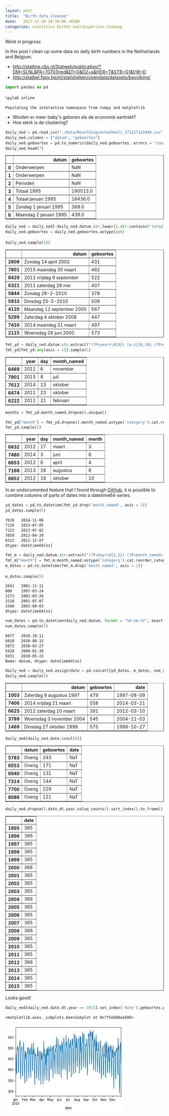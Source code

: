 ```yaml
---
layout: post
title:  "Birth data cleanup"
date:   2017-12-30 10:30:00 +0200
categories: statistics births overdispersion cleanup
---
```


_Work in progress_

In this post I clean up some data on daily birth numbers in the Netherlands and Belgium. 

* http://statline.cbs.nl/Statweb/publication/?DM=SLNL&PA=70703ned&D1=0&D2=a&HDR=T&STB=G1&VW=D
* http://statbel.fgov.be/nl/statistieken/opendata/datasets/bevolking/


```python
import pandas as pd

%pylab inline
```

    Populating the interactive namespace from numpy and matplotlib


* Worden er meer baby's geboren als de economie aantrekt?
* Hoe sterk is de clustering?


```python
daily_ned = pd.read_csv("./data/Bevolkingsontwikkeli_171217121849.csv", encoding="latin-1", delimiter=";").reset_index()
daily_ned.columns = ["datum", "geboortes"]
daily_ned.geboortes = pd.to_numeric(daily_ned.geboortes, errors = "coerce")
daily_ned.head(7)
```




<div>
<style>
    .dataframe thead tr:only-child th {
        text-align: right;
    }

    .dataframe thead th {
        text-align: left;
    }

    .dataframe tbody tr th {
        vertical-align: top;
    }
</style>
<table border="1" class="dataframe">
  <thead>
    <tr style="text-align: right;">
      <th></th>
      <th>datum</th>
      <th>geboortes</th>
    </tr>
  </thead>
  <tbody>
    <tr>
      <th>0</th>
      <td>Onderwerpen</td>
      <td>NaN</td>
    </tr>
    <tr>
      <th>1</th>
      <td>Onderwerpen</td>
      <td>NaN</td>
    </tr>
    <tr>
      <th>2</th>
      <td>Perioden</td>
      <td>NaN</td>
    </tr>
    <tr>
      <th>3</th>
      <td>Totaal 1995</td>
      <td>190513.0</td>
    </tr>
    <tr>
      <th>4</th>
      <td>Totaal januari 1995</td>
      <td>16436.0</td>
    </tr>
    <tr>
      <th>5</th>
      <td>Zondag 1 januari 1995</td>
      <td>368.0</td>
    </tr>
    <tr>
      <th>6</th>
      <td>Maandag 2 januari 1995</td>
      <td>439.0</td>
    </tr>
  </tbody>
</table>
</div>




```python
daily_ned = daily_ned[~daily_ned.datum.str.lower().str.contains("totaal")].dropna()
daily_ned.geboortes = daily_ned.geboortes.astype(int)

daily_ned.sample(10)
```




<div>
<style>
    .dataframe thead tr:only-child th {
        text-align: right;
    }

    .dataframe thead th {
        text-align: left;
    }

    .dataframe tbody tr th {
        vertical-align: top;
    }
</style>
<table border="1" class="dataframe">
  <thead>
    <tr style="text-align: right;">
      <th></th>
      <th>datum</th>
      <th>geboortes</th>
    </tr>
  </thead>
  <tbody>
    <tr>
      <th>2808</th>
      <td>Zondag 14 april 2002</td>
      <td>431</td>
    </tr>
    <tr>
      <th>7801</th>
      <td>2015 maandag 30 maart</td>
      <td>482</td>
    </tr>
    <tr>
      <th>6429</th>
      <td>2011 vrijdag 9 september</td>
      <td>522</td>
    </tr>
    <tr>
      <th>6321</th>
      <td>2011 zaterdag 28 mei</td>
      <td>407</td>
    </tr>
    <tr>
      <th>5844</th>
      <td>Zondag   28-2-2010</td>
      <td>378</td>
    </tr>
    <tr>
      <th>5933</th>
      <td>Dinsdag    25-5-2010</td>
      <td>509</td>
    </tr>
    <tr>
      <th>4120</th>
      <td>Maandag 12 september 2005</td>
      <td>567</td>
    </tr>
    <tr>
      <th>5299</th>
      <td>Zaterdag 4 oktober 2008</td>
      <td>447</td>
    </tr>
    <tr>
      <th>7416</th>
      <td>2014 maandag 31 maart</td>
      <td>497</td>
    </tr>
    <tr>
      <th>2115</th>
      <td>Woensdag 28 juni 2000</td>
      <td>573</td>
    </tr>
  </tbody>
</table>
</div>




```python
fmt_yd = daily_ned.datum.str.extract("(?P<year>\d{4}) [a-z]{6,10} (?P<day>\d{1,2}) (?P<month_named>[a-z]{3,11})", expand = True).dropna()
fmt_yd[fmt_yd.any(axis = 1)].sample(5)
```




<div>
<style>
    .dataframe thead tr:only-child th {
        text-align: right;
    }

    .dataframe thead th {
        text-align: left;
    }

    .dataframe tbody tr th {
        vertical-align: top;
    }
</style>
<table border="1" class="dataframe">
  <thead>
    <tr style="text-align: right;">
      <th></th>
      <th>year</th>
      <th>day</th>
      <th>month_named</th>
    </tr>
  </thead>
  <tbody>
    <tr>
      <th>6489</th>
      <td>2011</td>
      <td>6</td>
      <td>november</td>
    </tr>
    <tr>
      <th>7901</th>
      <td>2015</td>
      <td>8</td>
      <td>juli</td>
    </tr>
    <tr>
      <th>7612</th>
      <td>2014</td>
      <td>13</td>
      <td>oktober</td>
    </tr>
    <tr>
      <th>6474</th>
      <td>2011</td>
      <td>23</td>
      <td>oktober</td>
    </tr>
    <tr>
      <th>6222</th>
      <td>2011</td>
      <td>21</td>
      <td>februari</td>
    </tr>
  </tbody>
</table>
</div>




```python
months = fmt_yd.month_named.dropna().unique()
```


```python
fmt_yd["month"] = fmt_yd.dropna().month_named.astype('category').cat.reorder_categories(months).cat.codes + 1
fmt_yd.sample(5)
```




<div>
<style>
    .dataframe thead tr:only-child th {
        text-align: right;
    }

    .dataframe thead th {
        text-align: left;
    }

    .dataframe tbody tr th {
        vertical-align: top;
    }
</style>
<table border="1" class="dataframe">
  <thead>
    <tr style="text-align: right;">
      <th></th>
      <th>year</th>
      <th>day</th>
      <th>month_named</th>
      <th>month</th>
    </tr>
  </thead>
  <tbody>
    <tr>
      <th>6632</th>
      <td>2012</td>
      <td>17</td>
      <td>maart</td>
      <td>3</td>
    </tr>
    <tr>
      <th>7480</th>
      <td>2014</td>
      <td>3</td>
      <td>juni</td>
      <td>6</td>
    </tr>
    <tr>
      <th>6653</th>
      <td>2012</td>
      <td>6</td>
      <td>april</td>
      <td>4</td>
    </tr>
    <tr>
      <th>7168</th>
      <td>2013</td>
      <td>16</td>
      <td>augustus</td>
      <td>8</td>
    </tr>
    <tr>
      <th>6852</th>
      <td>2012</td>
      <td>16</td>
      <td>oktober</td>
      <td>10</td>
    </tr>
  </tbody>
</table>
</div>



In an undocumented feature that I found through [GitHub](https://github.com/nps/pandas/commit/cb7cdaa20ef5af421344819232ee289b93e22e7f), it is possible to combine columns of parts of dates into a datetime64-series. 


```python
yd_dates = pd.to_datetime(fmt_yd.drop('month_named', axis = 1))
yd_dates.sample(5)
```




    7636   2014-11-06
    7126   2013-07-05
    7123   2013-07-02
    7050   2013-04-20
    6521   2011-12-07
    dtype: datetime64[ns]




```python
fmt_m = daily_ned.datum.str.extract("(?P<day>\d{1,2}) (?P<month_named>[a-z]{3,11}) ?(?P<year>\d{4})", expand = True).dropna()
fmt_m["month"] = fmt_m.month_named.astype('category').cat.reorder_categories(months).cat.codes + 1
m_dates = pd.to_datetime(fmt_m.drop('month_named', axis = 1))

m_dates.sample(5)
```




    2641   2001-11-11
    860    1997-03-24
    3173   2003-03-26
    2510   2001-07-07
    3340   2003-09-03
    dtype: datetime64[ns]




```python
num_dates = pd.to_datetime(daily_ned.datum, format = "%d-%m-%Y", exact = False, errors = "coerce").dropna()
num_dates.sample(5)
```




    6077   2010-10-11
    6018   2010-08-15
    5872   2010-03-27
    5428   2009-01-30
    5931   2010-05-23
    Name: datum, dtype: datetime64[ns]




```python
daily_ned = daily_ned.assign(date = pd.concat([yd_dates, m_dates, num_dates]))
daily_ned.sample(5)
```




<div>
<style>
    .dataframe thead tr:only-child th {
        text-align: right;
    }

    .dataframe thead th {
        text-align: left;
    }

    .dataframe tbody tr th {
        vertical-align: top;
    }
</style>
<table border="1" class="dataframe">
  <thead>
    <tr style="text-align: right;">
      <th></th>
      <th>datum</th>
      <th>geboortes</th>
      <th>date</th>
    </tr>
  </thead>
  <tbody>
    <tr>
      <th>1003</th>
      <td>Zaterdag 9 augustus 1997</td>
      <td>479</td>
      <td>1997-08-09</td>
    </tr>
    <tr>
      <th>7406</th>
      <td>2014 vrijdag 21 maart</td>
      <td>558</td>
      <td>2014-03-21</td>
    </tr>
    <tr>
      <th>6625</th>
      <td>2012 zaterdag 10 maart</td>
      <td>391</td>
      <td>2012-03-10</td>
    </tr>
    <tr>
      <th>3789</th>
      <td>Woensdag 3 november 2004</td>
      <td>545</td>
      <td>2004-11-03</td>
    </tr>
    <tr>
      <th>1469</th>
      <td>Dinsdag 27 oktober 1998</td>
      <td>575</td>
      <td>1998-10-27</td>
    </tr>
  </tbody>
</table>
</div>




```python
daily_ned[daily_ned.date.isnull()]
```




<div>
<style>
    .dataframe thead tr:only-child th {
        text-align: right;
    }

    .dataframe thead th {
        text-align: left;
    }

    .dataframe tbody tr th {
        vertical-align: top;
    }
</style>
<table border="1" class="dataframe">
  <thead>
    <tr style="text-align: right;">
      <th></th>
      <th>datum</th>
      <th>geboortes</th>
      <th>date</th>
    </tr>
  </thead>
  <tbody>
    <tr>
      <th>5783</th>
      <td>Overig</td>
      <td>243</td>
      <td>NaT</td>
    </tr>
    <tr>
      <th>6553</th>
      <td>Overig</td>
      <td>171</td>
      <td>NaT</td>
    </tr>
    <tr>
      <th>6940</th>
      <td>Overig</td>
      <td>131</td>
      <td>NaT</td>
    </tr>
    <tr>
      <th>7314</th>
      <td>Overig</td>
      <td>144</td>
      <td>NaT</td>
    </tr>
    <tr>
      <th>7700</th>
      <td>Overig</td>
      <td>229</td>
      <td>NaT</td>
    </tr>
    <tr>
      <th>8086</th>
      <td>Overig</td>
      <td>121</td>
      <td>NaT</td>
    </tr>
  </tbody>
</table>
</div>




```python
daily_ned.dropna().date.dt.year.value_counts().sort_index().to_frame()
```




<div>
<style>
    .dataframe thead tr:only-child th {
        text-align: right;
    }

    .dataframe thead th {
        text-align: left;
    }

    .dataframe tbody tr th {
        vertical-align: top;
    }
</style>
<table border="1" class="dataframe">
  <thead>
    <tr style="text-align: right;">
      <th></th>
      <th>date</th>
    </tr>
  </thead>
  <tbody>
    <tr>
      <th>1995</th>
      <td>365</td>
    </tr>
    <tr>
      <th>1996</th>
      <td>366</td>
    </tr>
    <tr>
      <th>1997</th>
      <td>365</td>
    </tr>
    <tr>
      <th>1998</th>
      <td>365</td>
    </tr>
    <tr>
      <th>1999</th>
      <td>365</td>
    </tr>
    <tr>
      <th>2000</th>
      <td>366</td>
    </tr>
    <tr>
      <th>2001</th>
      <td>365</td>
    </tr>
    <tr>
      <th>2002</th>
      <td>365</td>
    </tr>
    <tr>
      <th>2003</th>
      <td>365</td>
    </tr>
    <tr>
      <th>2004</th>
      <td>366</td>
    </tr>
    <tr>
      <th>2005</th>
      <td>365</td>
    </tr>
    <tr>
      <th>2006</th>
      <td>365</td>
    </tr>
    <tr>
      <th>2007</th>
      <td>365</td>
    </tr>
    <tr>
      <th>2008</th>
      <td>366</td>
    </tr>
    <tr>
      <th>2009</th>
      <td>365</td>
    </tr>
    <tr>
      <th>2010</th>
      <td>365</td>
    </tr>
    <tr>
      <th>2011</th>
      <td>365</td>
    </tr>
    <tr>
      <th>2012</th>
      <td>366</td>
    </tr>
    <tr>
      <th>2013</th>
      <td>365</td>
    </tr>
    <tr>
      <th>2014</th>
      <td>365</td>
    </tr>
    <tr>
      <th>2015</th>
      <td>365</td>
    </tr>
  </tbody>
</table>
</div>



Looks good!


```python
daily_ned[daily_ned.date.dt.year == 2015].set_index('date').geboortes.plot()
```




    <matplotlib.axes._subplots.AxesSubplot at 0x7f5eb80aa588>




![png](/assets/images/birth-cleanup_16_1.png)

